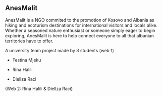 ## AnesMalit

AnesMalit is a NGO commited to the promotion of Kosovo and Albania as hiking and ecoturism destinations for international visitors and locals alike. Whether a seasoned nature enthusiast or someone simply eager to begin exploring, AnesMalit is here to help connect everyone to all that albanian territories have to offer.

A university team project made by 3 students (web 1)
* Festina Mjeku
+ Rina Halili 
- Diellza Raci

(Web 2: Rina Halili & Diellza Raci)
